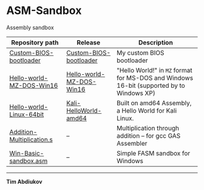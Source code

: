 # ASM-Sandbox
Assembly sandbox

Repository path | Release | Description 
---- | ---- | ---- |
[Custom-BIOS-bootloader](/Custom-BIOS-bootloader) | [Custom-BIOS-bootloader](https://github.com/TAbdiukov/ASM-Sandbox/releases/tag/Custom-BIOS-bootloader) | My custom BIOS bootloader
[Hello-world-MZ-DOS-Win16](/Hello-world-MZ-DOS-Win16) | [Hello-world-MZ-DOS-Win16](https://github.com/TAbdiukov/ASM-Sandbox/releases/tag/Hello-world-MZ-DOS-Win16) | "Hello World!" in `MZ` format for MS-DOS and Windows 16-bit (supported by to Windows XP)
[Hello-world-Linux-64bit](/Hello-world-Linux-64bit) | [Kali-HelloWorld-amd64](https://github.com/TAbdiukov/ASM-Sandbox/releases/tag/Kali-HelloWorld-amd64) | Built on amd64 Assembly, a Hello World for Kali Linux.
[Addition-Multiplication.s](/Addition-Multiplication.s) | – | Multiplication through addition – for gcc GAS Assembler
[Win-Basic-sandbox.asm](/Win-Basic-sandbox.asm) | – | Simple FASM sandbox for Windows

-----------------------------------

**Tim Abdiukov**
